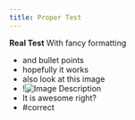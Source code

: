 ```yaml
---
title: Proper Test
---
```

**Real Test**
With fancy formatting
- and bullet points
- hopefully it works
- also look at this image
- !![Image Description](/images/Pasted%20image%2020250125164721.png)
- It is awesome right?
- #correct